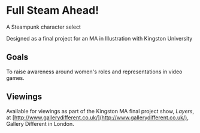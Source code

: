 # Full Steam Ahead!
A Steampunk character select

Designed as a final project for an MA in Illustration with Kingston University

## Goals
To raise awareness around women's roles and representations in video games.

## Viewings
Available for viewings as part of the Kingston MA final project show, *Layers*, at [http://www.gallerydifferent.co.uk/](http://www.gallerydifferent.co.uk/), Gallery Different in London.
